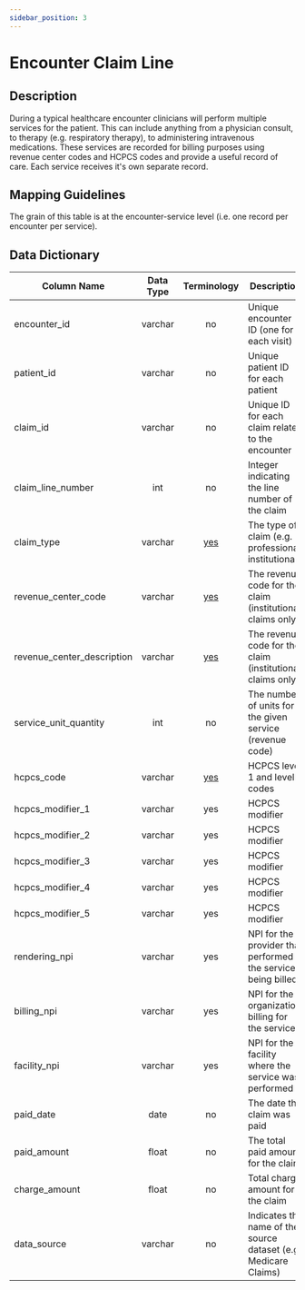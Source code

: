 ```yaml
---
sidebar_position: 3
---
```


# Encounter Claim Line

## Description
During a typical healthcare encounter clinicians will perform multiple services for the patient.  This can include anything from a physician consult, to therapy (e.g. respiratory therapy), to administering intravenous medications.  These services are recorded for billing purposes using revenue center codes and HCPCS codes and provide a useful record of care.  Each service receives it's own separate record.

## Mapping Guidelines
The grain of this table is at the encounter-service level (i.e. one record per encounter per service).

## Data Dictionary
| Column Name | Data Type | Terminology | Description |
|---|:---:|:---:|---|
| encounter_id | varchar | no | Unique encounter ID (one for each visit) |
| patient_id | varchar | no | Unique patient ID for each patient |
| claim_id | varchar | no |	Unique ID for each claim related to the encounter |
| claim_line_number | int | no | Integer indicating the line number of the claim |
| claim_type | varchar | [yes](https://github.com/tuva-health/terminology/blob/main/terminology/claim_type.csv) | The type of claim (e.g. professional, institutional) |
| revenue_center_code |	varchar | [yes](https://github.com/tuva-health/terminology/blob/main/terminology/revenue_center_code.csv) | The revenue code for the claim (institutional claims only) |
| revenue_center_description | varchar | [yes](https://github.com/tuva-health/terminology/blob/main/terminology/revenue_center_code.csv) | The revenue code for the claim (institutional claims only) |
| service_unit_quantity | int | no | The number of units for the given service (revenue code) |
| hcpcs_code | varchar | [yes](https://github.com/tuva-health/terminology/blob/main/terminology/hcpcs_level_2.csv) | HCPCS level 1 and level 2 codes |
| hcpcs_modifier_1 | varchar | yes | HCPCS modifier |
| hcpcs_modifier_2 | varchar | yes | HCPCS modifier |
| hcpcs_modifier_3 | varchar | yes | HCPCS modifier |
| hcpcs_modifier_4 | varchar | yes | HCPCS modifier |
| hcpcs_modifier_5 | varchar | yes | HCPCS modifier |
| rendering_npi | varchar |	yes | NPI for the provider that performed the service being billed |
| billing_npi | varchar | yes | NPI for the organization billing for the service |
| facility_npi | varchar | yes | NPI for the facility where the service was performed |
| paid_date	| date | no | The date the claim was paid |
| paid_amount |	float | no | The total paid amount for the claim |
| charge_amount | float | no | Total charge amount for the claim |
| data_source | varchar | no | Indicates the name of the source dataset (e.g. Medicare Claims) |